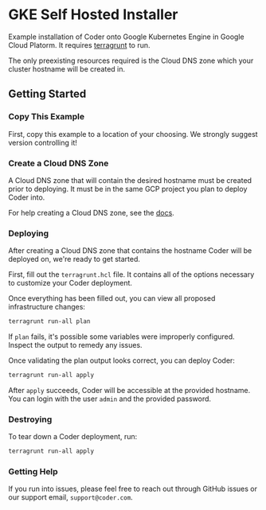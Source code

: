 # GKE Self Hosted Installer

Example installation of Coder onto Google Kubernetes Engine in Google Cloud
Platorm. It requires [terragrunt](https://terragrunt.gruntwork.io/) to run.

The only preexisting resources required is the Cloud DNS zone which your
cluster hostname will be created in.

## Getting Started

### Copy This Example

First, copy this example to a location of your choosing. We strongly suggest
version controlling it!

### Create a Cloud DNS Zone

A Cloud DNS zone that will contain the desired hostname must be created prior
to deploying. It must be in the same GCP project you plan to deploy Coder into.

For help creating a Cloud DNS zone, see the
[docs](https://cloud.google.com/dns/docs/zones).

### Deploying

After creating a Cloud DNS zone that contains the hostname Coder will be
deployed on, we're ready to get started.

First, fill out the `terragrunt.hcl` file. It contains all of the options
necessary to customize your Coder deployment.

Once everything has been filled out, you can view all proposed infrastructure
changes:

```bash
terragrunt run-all plan
```

If `plan` fails, it's possible some variables were improperly configured.
Inspect the output to remedy any issues.

Once validating the plan output looks correct, you can deploy Coder:

```bash
terragrunt run-all apply
```

After `apply` succeeds, Coder will be accessible at the provided hostname. You
can login with the user `admin` and the provided password.

### Destroying

To tear down a Coder deployment, run:

```bash
terragrunt run-all apply
```

### Getting Help

If you run into issues, please feel free to reach out through GitHub issues or
our support email, `support@coder.com`.
